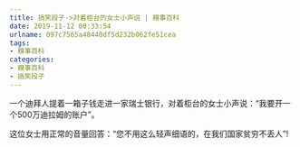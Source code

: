 ```yaml
---
title: 搞笑段子->对着柜台的女士小声说 | 糗事百科
date: 2019-11-12 00:33:54
urlname: 097c7565a48440df5d232b062fe51cea
tags: 
- 糗事百科
categories:
- 糗事百科
- 搞笑段子
---
```

一个迪拜人提着一箱子钱走进一家瑞士银行，对着柜台的女士小声说：“我要开一个500万迪拉姆的账户”。

这位女士用正常的音量回答：“您不用这么轻声细语的，在我们国家贫穷不丢人”!


